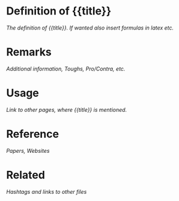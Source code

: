 # Definition of {{title}}
_The definition of {{title}}. If wanted also insert formulas $in\ latex$ etc._

# Remarks
_Additional information, Toughs, Pro/Contra, etc._

# Usage
_Link to other pages, where {{title}} is mentioned._

# Reference
_Papers, Websites_

# Related
_Hashtags and links to other files_ 